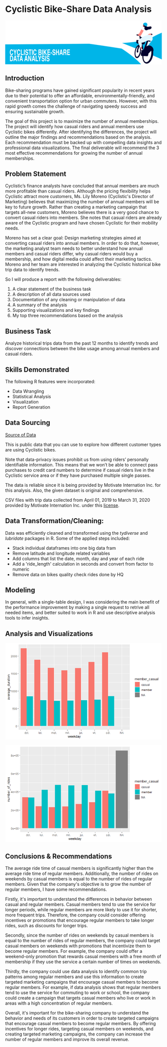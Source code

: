 # Cyclistic Bike-Share Data Analysis

![](cover.png)

## Introduction
Bike-sharing programs have gained significant popularity in recent years due to their potential to offer an affordable, environmentally-friendly, and convenient transportation option for urban commuters. However, with this rapid growth comes the challenge of navigating speedy success and ensuring sustainable growth.

The goal of this project is to maximize the number of annual memberships. The project will identify how casual riders and annual members use Cyclistic bikes differently. After identifying the differences, the project will outline the major findings and recommendations based on the analysis. Each recommendation must be backed up with compelling data insights and professional data visualizations. The final deliverable will recommend the 3 most effective recommendations for growing the number of annual memberships. 

## Problem Statement

Cyclistic’s finance analysts have concluded that annual members are much more profitable than casual riders. Although the
pricing flexibility helps Cyclistic attract more customers, Ms. Lily Moreno (Cyclistic's Director of Marketing) believes that maximizing the number of annual members will
be key to future growth. Rather than creating a marketing campaign that targets all-new customers, Moreno believes there is a
very good chance to convert casual riders into members. She notes that casual riders are already aware of the Cyclistic
program and have chosen Cyclistic for their mobility needs.

Moreno has set a clear goal: Design marketing strategies aimed at converting casual riders into annual members. In order to
do that, however, the marketing analyst team needs to better understand how annual members and casual riders differ, why
casual riders would buy a membership, and how digital media could affect their marketing tactics. Moreno and her team are
interested in analyzing the Cyclistic historical bike trip data to identify trends.

So I will produce a report with the following deliverables:
1. A clear statement of the business task
2. A description of all data sources used
3. Documentation of any cleaning or manipulation of data
4. A summary of the analysis
5. Supporting visualizations and key findings
6. My top three recommendations based on the analysis

## Business Task
Analyze historical trips data from the past 12 months to identify trends and discover connections between the bike usage among annual members and casual riders.


## Skills Demonstrated
The following R features were incorporated:
- Data Wrangling
- Statistical Analysis
- Visualization
- Report Generation

## Data Sourcing
[Source of Data](https://divvy-tripdata.s3.amazonaws.com/index.html)

This is public data that you can use to explore how different customer types are using Cyclistic bikes. 

Note that data-privacy issues prohibit us from using riders’ personally identifiable information. This means that we won’t be able to connect pass purchases to credit card numbers to determine if casual riders live in the Cyclistic service area or if they have purchased multiple single passes.

The data is reliable since it is being provided by Motivate Internation Inc. for this analysis. Also, the given dataset is original and comprehensive.

CSV files with trip data collected from April 01, 2019 to March 31, 2020 provided by Motivate Internation Inc. under this [license](https://ride.divvybikes.com/data-license-agreement).

## Data Transformation/Cleaning:
Data was efficiently cleaned and transformed using the *tydiverse* and *lubridate* packages in R.
Some of the applied steps included:

- Stack individual dataframes into one big data fram
- Remove latitude and longitude related variables
- Add columns that list the date, month, day and year of each ride
- Add a 'ride_length' calculation in seconds and convert from factor to numeric
- Remove data on bikes quality check rides done by HQ

## Modeling
In general, with a single-table design, I was considering the main benefit of the performance improvement by making a single request to retrive all needed items, and better suited to work in R and use descriptive analysis tools to infer insights.

## Analysis and Visualizations
![](average_duration.png)

![](number_of_rides.png)
 
## Conclusions & Recommendations
The average ride time of casual members is significantly higher than the average ride time of regular members. Additionally, the number of rides on weekends by casual members is equal to the number of rides of regular members. Given that the company's objective is to grow the number of regular members, I have some recommendations.

Firstly, it's important to understand the differences in behavior between casual and regular members. Casual members tend to use the service for longer periods, while regular members are more likely to use it for shorter, more frequent trips. Therefore, the company could consider offering incentives or promotions that encourage regular members to take longer rides, such as discounts for longer trips.

Secondly, since the number of rides on weekends by casual members is equal to the number of rides of regular members, the company could target casual members on weekends with promotions that incentivize them to become regular members. For example, the company could offer a weekend-only promotion that rewards casual members with a free month of membership if they use the service a certain number of times on weekends.

Thirdly, the company could use data analysis to identify common trip patterns among regular members and use this information to create targeted marketing campaigns that encourage casual members to become regular members. For example, if data analysis shows that regular members tend to use the service for commuting to work or school, the company could create a campaign that targets casual members who live or work in areas with a high concentration of regular members.

Overall, it's important for the bike-sharing company to understand the behavior and needs of its customers in order to create targeted campaigns that encourage casual members to become regular members. By offering incentives for longer rides, targeting casual members on weekends, and creating targeted marketing campaigns, the company can increase the number of regular members and improve its overall revenue.
